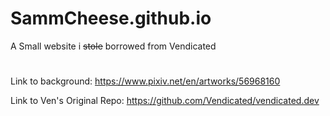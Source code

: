 # SammCheese.github.io

A Small website i ~~stole~~ borrowed from Vendicated

#
Link to background: https://www.pixiv.net/en/artworks/56968160

Link to Ven's Original Repo: https://github.com/Vendicated/vendicated.dev
